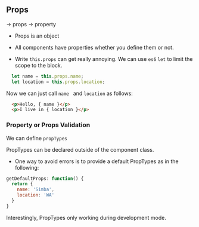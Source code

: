 ## Props

-> props -> property

- Props is an object

- All components have properties whether you define them or not.

- Write `this.props` can get really annoying. We can use `es6` `let` to limit the scope to the block.


```javascript
  let name = this.props.name;
  let location = this.props.location;
```

Now we can just call  `name ` and `location` as follows:

```html
  <p>Hello, { name }</p>
  <p>I live in { location }</p>
```

### Property or Props Validation

We can define `propTypes`

PropTypes can be declared outside of the component class.

* One way to avoid errors is to provide a default PropTypes as in the following:

```javascript
getDefaultProps: function() {
  return {
    name: 'Simba',
    location: 'WA'
  }
}
```

Interestingly, PropTypes only working during development mode.
